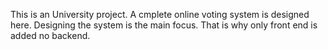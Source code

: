 This is an University project. A cmplete online voting system is designed here. Designing the system is the main focus. That is why only front end is added no backend.
